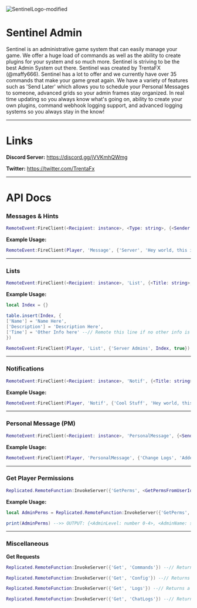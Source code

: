 
![SentinelLogo-modified](https://github.com/TrentaFX2/Sentinel/assets/112093781/7adfd4e6-e619-45a9-bc34-87f9ddcd64fa)


# Sentinel Admin

Sentinel is an administrative game system that can easily manage your game. We offer a huge load of commands as well as the ability to create plugins for your system and so much more. Sentinel is striving to be the best Admin System out there. Sentinel was created by TrentaFX (@maffy666).
Sentinel has a lot to offer and we currently have over 35 commands that make your game great again. We have a variety of features such as 'Send Later' which allows you to schedule your Personal Messages to someone, advanced grids so your admin frames stay organized. In real time updating so you always know what's going on, ability to create your own plugins, command webhook logging support, and advanced logging systems so you always stay in the know!

_____

# Links

**Discord Server:** https://discord.gg/jVVKmhQWmg 

**Twitter:** https://twitter.com/TrentaFx

_____
# API Docs

### Messages & Hints

```lua
RemoteEvent:FireClient(<Recipient: instance>, <Type: string>, {<Sender: string>, <Description: string>})
```

**Example Usage:**

```lua
RemoteEvent:FireClient(Player, 'Message', {'Server', 'Hey world, this is a message'})
```

-----
### Lists

```lua
RemoteEvent:FireClient(<Recipient: instance>, 'List', {<Title: string>, <Content: table>, <ShowOther: bool>})
```

**Example Usage:**

```lua
local Index = {}

table.insert(Index, {
['Name'] = 'Name Here',
['Description'] = 'Description Here',
['Time'] = 'Other Info here' --// Remote this line if no other info is to be displayed
})

RemoteEvent:FireClient(Player, 'List', {'Server Admins', Index, true})
```

-----
### Notifications

```lua
RemoteEvent:FireClient(<Recipient: instance>, 'Notif', {<Title: string>, <Description: string>})
```

**Example Usage:**

```lua
RemoteEvent:FireClient(Player, 'Notif', {'Cool Stuff', 'Hey world, this is a notification'})
```

-----
### Personal Message (PM)

```lua
RemoteEvent:FireClient(<Recipient: instance>, 'PersonalMessage', {<Sender: string>, <Description: string>, <CanReply: bool>, <NotifPM: bool>})
```

**Example Usage:**

```lua
RemoteEvent:FireClient(Player, 'PersonalMessage', {'Change Logs', 'Added Drinks & Food' , false, false}) --// This instantly opens the PM without notif and is Read-Only
```

-----
### Get Player Permissions

```lua
Replicated.RemoteFunction:InvokeServer({'GetPerms', <GetPermsFromUserId: number/bool>})
```

**Example Usage:**

```lua
local AdminPerms = Replicated.RemoteFunction:InvokeServer({'GetPerms', false})

print(AdminPerms) -->> OUTPUT: {<AdminLevel: number 0-4>, <AdminName: string>}
```

-----
### Miscellaneous

**Get Requests**

```lua
Replicated.RemoteFunction:InvokeServer({'Get', 'Commands'}) --// Returns table of commands; names & alias
```

```lua
Replicated.RemoteFunction:InvokeServer({'Get', 'Config'}) --// Returns a table of the configuration settings; permissions, configuration, restrictions
```

```lua
Replicated.RemoteFunction:InvokeServer({'Get', 'Logs'}) --// Returns a table of logs; moderator, action & time
```

```lua
Replicated.RemoteFunction:InvokeServer({'Get', 'ChatLogs'}) --// Returns a table of chatlogs; player username, chat string & time
```
